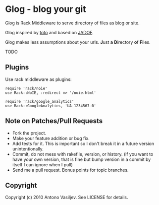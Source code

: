 Glog - blog your git
====================

Glog is Rack Middleware to serve directory of files as blog or site.

Glog inspired by [toto](http://github.com/cloudhead/toto) and based on
[JADOF](http://github.com/remi/jadof).

Glog makes less assumptions about your urls.
**J**ust **a** **D**irectory **o**f **F**iles.


TODO


Plugins
-------

Use rack middleware as plugins:

    require 'rack/noie'
    use Rack::NoIE, :redirect => '/noie.html'

    require 'rack/google_analytics'
    use Rack::GoogleAnalytics, 'UA-1234567-0'


Note on Patches/Pull Requests
-----------------------------

- Fork the project.
- Make your feature addition or bug fix.
- Add tests for it. This is important so I don't break it in a
  future version unintentionally.
- Commit, do not mess with rakefile, version, or history.
  (if you want to have your own version, that is fine but bump version in a commit by itself I can ignore when I pull)
- Send me a pull request. Bonus points for topic branches.

Copyright
---------

Copyright (c) 2010 Antono Vasiljev. See LICENSE for details.
